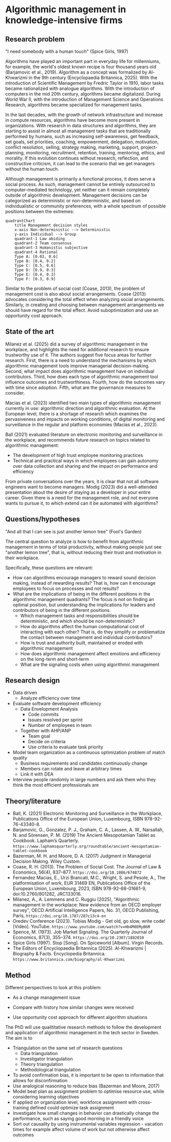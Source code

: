 # Algorithmic management in knowledge-intensive firms

## Research problem

"I need somebody with a human touch" (Spice Girls, 1997)

Algorithms have played an important part in everyday life for millenniums, for example, the world's oldest known recipe is four thousand years old (Barjamovic et al., 2019). Algorithm as a concept was formalized by Al-Khwarizmi in the 9th century (Encyclopaedia Britannica, 2025). With the introduction of Scientific Management by Fredric Taylor in 1910, labor tasks became rationalized with analogue algorithms. With the introduction of computers in the mid 20th century, algorithms became digitalized. During World War II, with the introduction of Management Science and Operations Research, algorithms became specialized for management tasks.

In the last decades, with the growth of network infrastructure and increase in compute resources, algorithms have become more present in organizations. With research in data structures and algorithms, they are starting to assist in almost all management tasks that are traditionally performed by humans, such as increasing self-awareness, get feedback, set goals, set priorities, coaching, empowerment, delegation, motivation, conflict resolution, selling, strategy making, marketing, support, project-planning, monitoring, recruitment, retention, training, mentoring, ethics, and morality. If this evolution continues without research, reflection, and constructive criticism, it can lead to the scenario that we get managers without the human touch.

Although management is primarily a functional process, it does serve a social process. As such, management cannot be entirely outsourced to computer-mediated technology, yet neither can it remain completely outside of algorithmic development. Management decisions can be categorized as deterministic or non-deterministic, and based on individualistic or community preferences, with a whole spectrum of possible positions between the extremes:

```mermaid
quadrantChart
    title Management decision styles
    x-axis Non-deterministic --> Deterministic
    y-axis Individual --> Group
    quadrant-1 Law abiding
    quadrant-2 Team consensus
    quadrant-3 Humanistic subjective
    quadrant-4 Rational
    Type A: [0.03, 0.6]
    Type B: [0.4, 0.2]
    Type C: [0.5, 0.6]
    Type D: [0.9, 0.3]
    Type E: [0.4, 0.3]
    Type F: [0.3, 0.9]
```

Similar to the problem of social cost (Coase, 2013), the problem of management cost is also about social arrangements. Coase (2013) advocates considering the total effect when analyzing social arrangements. Similarly, in creating and choosing between management arrangements we should have regard for the total effect. Avoid suboptimization and use an opportunity cost approach.

## State of the art

Milanez et al. (2025) did a survey of algorithmic management in the workplace, and highlights the need for additional research to ensure trustworthy use of it. The authors suggest five focus areas for further research. First, there is a need to understand the mechanisms by which algorithmic management tools improve managerial decision-making. Second, what impact does algorithmic management have on individual contributors. Third, how does each type of algorithmic management tool influence outcomes and trustworthiness. Fourth, how do the outcomes vary with time since adoption. Fifth, what are the governance measures to consider.

Macias et al. (2023) identified two main types of algorithmic management currently in use: algorithmic direction and algorithmic evaluation. At the European level, there is a shortage of research which examines the pervasiveness and impacts on working conditions, of digital monitoring and surveillance in the regular and platform economies (Macias et al., 2023).

Ball (2021) evaluated literature on electronic monitoring and surveillance in the workplace, and recommends future research on topics related to algorithmic management:

* The development of high trust employee monitoring practices
* Technical and practical ways in which employees can gain autonomy over data collection and
sharing and the impact on performance and efficiency

From private conversations over the years, it is clear that not all software engineers want to become managers. Modig (2023) did a well-attended presentation about the desire of staying as a developer in your entire career. Given there is a need for the management role, and not everyone wants to pursue it, to which extend can it be automated with algorithms?

## Questions/hypotheses

"And all that I can see is just another lemon tree" (Fool's Garden)

The central question to analyze is how to benefit from algorithmic management in terms of total productivity, without making people just see "another lemon tree", that is, without reducing their trust and motivation in their workplace.

Specifically, these questions are relevant:

* How can algorithms encourage managers to reward sound decision making, instead of rewarding results? That is, how can it encourage employees to focus on processes and not results?
* What are the implications of being in the different positions in the algorithmic management quadrants? The focus is not on finding an optimal position, but understanding the implications for leaders and contributors of being in the different positions.
    * Which management tasks and responsibilities should be deterministic, and which should be non-deterministic?
    * How do algorithms affect the human computational cost of interacting with each other? That is, do they simplify or problematize the contact between management and individual contributors?
    * How is trust and authority built, maintained or eroded with algorithmic management
    * How does algorithmic management affect emotions and efficiency on the long-term and short-term
    * What are the signaling costs when using algorithmic management

## Research design

* Data driven
    * Analyze efficiency over time
* Evaluate software development efficiency
    * Data Envelopment Analysis
        * Code commits
        * Issues resolved per sprint
        * Number of employees in team
    * Together with AHP/ANP
        * Team goal
        * Decide on criteria
        * Use criteria to evaluate task priority
* Model team organization as a continuous optimization problem of match quality
    * Business requirements and candidates continuously change
    * Members can rotate and leave at arbitrary times
    * Link it with DEA
* Interview people randomly in large numbers and ask them who they think the most efficient professionals are

## Theory/literature

* Ball, K. (2021) Electronic Monitoring and Surveillance in the Workplace, Publications Office of the European Union, Luxembourg, ISBN 978-92-76-43340-8.
* Barjamovic, G., Gonzalez, P. J., Graham, C. A., Lassen, A. W., Narsallah, N. and Sörensen, P. M. (2019) The Ancient Mesopotamian Tablet as Cookbook. Lapham’s Quarterly. `https://www.laphamsquarterly.org/roundtable/ancient-mesopotamian-tablet-cookbook`
* Bazerman, M. H. and Moore, D. A. (2017) Judgment in Managerial Decision Making. Wiley Custom.
* Coase, R. H. (2013). The Problem of Social Cost. The Journal of Law & Economics, 56(4), 837–877. `https://doi.org/10.1086/674872`
* Fernandez Macias, E., Urzi Brancati, M.C., Wright, S. and Pesole, A., The platformisation of work, EUR 31469 EN, Publications Office of the European Union, Luxembourg, 2023, ISBN 978-92-68-01661-9, doi:10.2760/801282, JRC133016.
* Milanez, A., A. Lemmens and C. Ruggiu (2025), "Algorithmic management in the workplace: New evidence from an OECD employer survey", OECD Artificial Intelligence Papers, No. 31, OECD Publishing, Paris, `https://doi.org/10.1787/287c13c4-en`
* Oredev Conference (2023). Tobias Modig - Get old, go slow, write code! [Video]. YouTube. `https://www.youtube.com/watch?v=Hb4M0EMyB6M`
* Spence, M. (1973). Job Market Signaling. The Quarterly Journal of Economics, 87(3), 355–374. `https://doi.org/10.2307/1882010`
* Spice Girls (1997). Stop [Song]. On Spiceworld [Album]. Virgin Records.
* The Editors of Encyclopaedia Britannica (2025). Al-Khwarizmi | Biography & Facts. Encyclopedia Britannica. `https://www.britannica.com/biography/al-Khwarizmi`

## Method

Different perspectives to look at this problem:

* As a change management issue
* Compare with history how similar changes were received


* Use opportunity cost approach for different algorithm situations

The PhD will use qualititative research methods to follow the development and application of algorithmic management in the tech sector in Sweden. The aim is to

* Triangulation on the same set of research questions
    * Data triangulation
    * Investigator triangulation
    * Theory triangulation
    * Methodological triangulation
* To avoid confirmation bias, it is important to be open to information that allows for disconfirmation
* Use analogical reasoning to reduce bias (Bazerman and Moore, 2017)
* Model beat plan as assignment problem to optimise resource use, while considering learning objectives
* If applied on organization level, workforce assignment with cross-training defined could optimize task assignment
* Investigate how small changes in behavior can drastically change the performance, such as saying good morning in a friendly voice
* Sort out causality by using instrumental variables regression - vacation times for example affect volume of work but not otherwise affect outcomes
